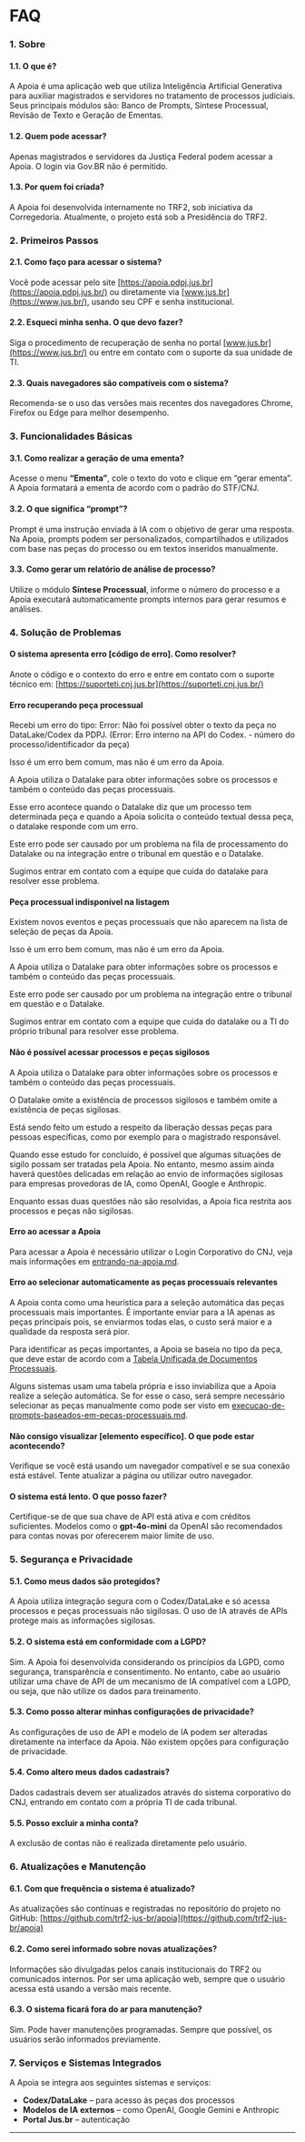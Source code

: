 # FAQ

### 1. Sobre

#### 1.1. O que é?

A Apoia é uma aplicação web que utiliza Inteligência Artificial Generativa para auxiliar magistrados e servidores no tratamento de processos judiciais. Seus principais módulos são: Banco de Prompts, Síntese Processual, Revisão de Texto e Geração de Ementas.

#### 1.2. Quem pode acessar?

Apenas magistrados e servidores da Justiça Federal podem acessar a Apoia. O login via Gov.BR não é permitido.

#### 1.3. Por quem foi criada?

A Apoia foi desenvolvida internamente no TRF2, sob iniciativa da Corregedoria. Atualmente, o projeto está sob a Presidência do TRF2.

### 2. Primeiros Passos

#### 2.1. Como faço para acessar o sistema?

Você pode acessar pelo site [https://apoia.pdpj.jus.br](https://apoia.pdpj.jus.br/) ou diretamente via [www.jus.br](https://www.jus.br/), usando seu CPF e senha institucional.

#### 2.2. Esqueci minha senha. O que devo fazer?

Siga o procedimento de recuperação de senha no portal [www.jus.br](https://www.jus.br/) ou entre em contato com o suporte da sua unidade de TI.

#### 2.3. Quais navegadores são compatíveis com o sistema?

Recomenda-se o uso das versões mais recentes dos navegadores Chrome, Firefox ou Edge para melhor desempenho.

### 3. Funcionalidades Básicas

#### 3.1. Como realizar a geração de uma ementa?

Acesse o menu **“Ementa”**, cole o texto do voto e clique em “gerar ementa”. A Apoia formatará a ementa de acordo com o padrão do STF/CNJ.

#### 3.2. O que significa “prompt”?

Prompt é uma instrução enviada à IA com o objetivo de gerar uma resposta. Na Apoia, prompts podem ser personalizados, compartilhados e utilizados com base nas peças do processo ou em textos inseridos manualmente.

#### 3.3. Como gerar um relatório de análise de processo?

Utilize o módulo **Síntese Processual**, informe o número do processo e a Apoia executará automaticamente prompts internos para gerar resumos e análises.

### 4. Solução de Problemas

#### O sistema apresenta erro \[código de erro]. Como resolver?

Anote o código e o contexto do erro e entre em contato com o suporte técnico em: [https://suporteti.cnj.jus.br](https://suporteti.cnj.jus.br/)

#### Erro recuperando peça processual

Recebi um erro do tipo: Error: Não foi possível obter o texto da peça no DataLake/Codex da PDPJ. (Error: Erro interno na API do Codex. - número do processo/identificador da peça)

Isso é um erro bem comum, mas não é um erro da Apoia.

A Apoia utiliza o Datalake para obter informações sobre os processos e também o conteúdo das peças processuais.

Esse erro acontece quando o Datalake diz que um processo tem determinada peça e quando a Apoia solicita o conteúdo textual dessa peça, o datalake responde com um erro.

Este erro pode ser causado por um problema na fila de processamento do Datalake ou na integração entre o tribunal em questão e o Datalake.&#x20;

Sugimos entrar em contato com a equipe que cuida do datalake para resolver esse problema.

#### Peça processual indisponível na listagem

Existem novos eventos e peças processuais que não aparecem na lista de seleção de peças da Apoia.

Isso é um erro bem comum, mas não é um erro da Apoia.

A Apoia utiliza o Datalake para obter informações sobre os processos e também o conteúdo das peças processuais.

Este erro pode ser causado por um problema na integração entre o tribunal em questão e o Datalake.&#x20;

Sugimos entrar em contato com a equipe que cuida do datalake ou a TI do próprio tribunal para resolver esse problema.

#### Não é possível acessar processos e peças sigilosos

A Apoia utiliza o Datalake para obter informações sobre os processos e também o conteúdo das peças processuais.

O Datalake omite a existência de processos sigilosos e também omite a existência de peças sigilosas.

Está sendo feito um estudo a respeito da liberação dessas peças para pessoas específicas, como por exemplo para o magistrado responsável.

Quando esse estudo for concluído, é possível que algumas situações de sigilo possam ser tratadas pela Apoia. No entanto, mesmo assim ainda haverá questões delicadas em relação ao envio de informações sigilosas para empresas provedoras de IA, como OpenAI, Google e Anthropic.

Enquanto essas duas questões não são resolvidas, a Apoia fica restrita aos processos e peças não sigilosas.

#### Erro ao acessar a Apoia

Para acessar a Apoia é necessário utilizar o Login Corporativo do CNJ, veja mais informações em [entrando-na-apoia.md](entrando-na-apoia.md "mention").

#### Erro ao selecionar automaticamente as peças processuais relevantes

A Apoia conta como uma heurística para a seleção automática das peças processuais mais importantes. É importante enviar para a IA apenas as peças principais pois, se enviarmos todas elas, o custo será maior e a qualidade da resposta será pior.

Para identificar as peças importantes, a Apoia se baseia no tipo da peça, que deve estar de acordo com a [Tabela Unificada de Documentos Processuais](https://www.cnj.jus.br/sgt/consulta_publica_documentos.php).

Alguns sistemas usam uma tabela própria e isso inviabiliza que a Apoia realize a seleção automática. Se for esse o caso, será sempre necessário selecionar as peças manualmente como pode ser visto em [execucao-de-prompts-baseados-em-pecas-processuais.md](execucao-de-prompts-baseados-em-pecas-processuais.md "mention").

#### Não consigo visualizar \[elemento específico]. O que pode estar acontecendo?

Verifique se você está usando um navegador compatível e se sua conexão está estável. Tente atualizar a página ou utilizar outro navegador.

#### O sistema está lento. O que posso fazer?

Certifique-se de que sua chave de API está ativa e com créditos suficientes. Modelos como o **gpt-4o-mini** da OpenAI são recomendados para contas novas por oferecerem maior limite de uso.

### 5. Segurança e Privacidade

#### 5.1. Como meus dados são protegidos?

A Apoia utiliza integração segura com o Codex/DataLake e só acessa processos e peças processuais não sigilosas. O uso de IA através de APIs protege mais as informações sigilosas.

#### 5.2. O sistema está em conformidade com a LGPD?

Sim. A Apoia foi desenvolvida considerando os princípios da LGPD, como segurança, transparência e consentimento. No entanto, cabe ao usuário utilizar uma chave de API de um mecanismo de IA compatível com a LGPD, ou seja, que não utilize os dados para treinamento.

#### 5.3. Como posso alterar minhas configurações de privacidade?

As configurações de uso de API e modelo de IA podem ser alteradas diretamente na interface da Apoia. Não existem opções para configuração de privacidade.

#### 5.4. Como altero meus dados cadastrais?

Dados cadastrais devem ser atualizados através do sistema corporativo do CNJ, entrando em contato com a própria TI de cada tribunal.

#### 5.5. Posso excluir a minha conta?

A exclusão de contas não é realizada diretamente pelo usuário.

### 6. Atualizações e Manutenção

#### 6.1. Com que frequência o sistema é atualizado?

As atualizações são contínuas e registradas no repositório do projeto no GitHub: [https://github.com/trf2-jus-br/apoia](https://github.com/trf2-jus-br/apoia)

#### 6.2. Como serei informado sobre novas atualizações?

Informações são divulgadas pelos canais institucionais do TRF2 ou comunicados internos. Por ser uma aplicação web, sempre que o usuário acessa está usando a versão mais recente.

#### 6.3. O sistema ficará fora do ar para manutenção?

Sim. Pode haver manutenções programadas. Sempre que possível, os usuários serão informados previamente.

### 7. Serviços e Sistemas Integrados

A Apoia se integra aos seguintes sistemas e serviços:

* **Codex/DataLake** – para acesso às peças dos processos
* **Modelos de IA externos** – como OpenAI, Google Gemini e Anthropic
* **Portal Jus.br** – autenticação

***
